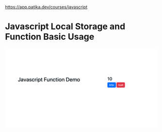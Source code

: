 https://app.patika.dev/courses/javascript

# Javascript Local Storage and Function Basic Usage

![alt text](./images/readme.png)